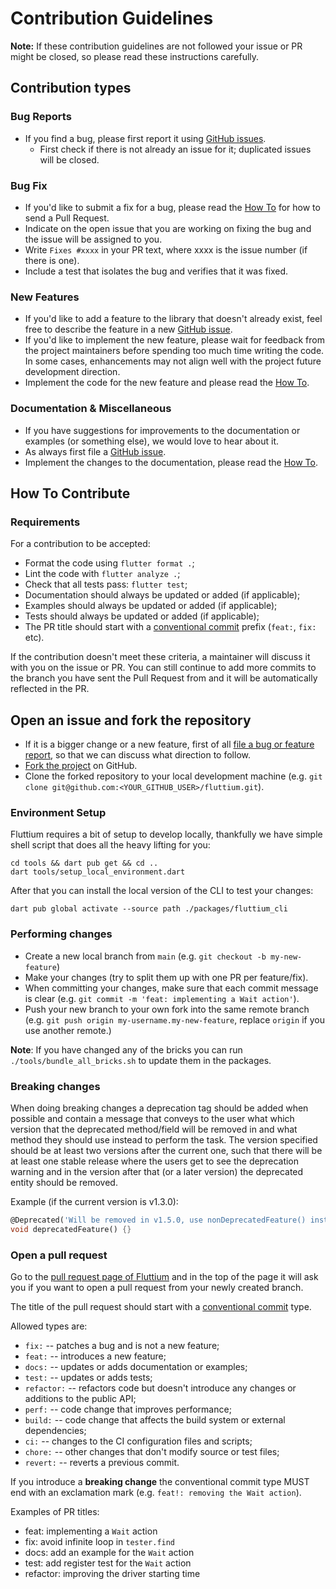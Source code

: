 # Contribution Guidelines

**Note:** If these contribution guidelines are not followed your issue or PR might be closed, so
please read these instructions carefully.

## Contribution types

### Bug Reports

- If you find a bug, please first report it using [GitHub issues].
  - First check if there is not already an issue for it; duplicated issues will be closed.

### Bug Fix

- If you'd like to submit a fix for a bug, please read the [How To](#how-to-contribute) for how to
   send a Pull Request.
- Indicate on the open issue that you are working on fixing the bug and the issue will be assigned
   to you.
- Write `Fixes #xxxx` in your PR text, where xxxx is the issue number (if there is one).
- Include a test that isolates the bug and verifies that it was fixed.

### New Features

- If you'd like to add a feature to the library that doesn't already exist, feel free to describe
   the feature in a new [GitHub issue].
- If you'd like to implement the new feature, please wait for feedback from the project maintainers
   before spending too much time writing the code. In some cases, enhancements may not align well
   with the project future development direction.
- Implement the code for the new feature and please read the [How To](#how-to-contribute).

### Documentation & Miscellaneous

- If you have suggestions for improvements to the documentation or examples (or something
   else), we would love to hear about it.
- As always first file a [GitHub issue].
- Implement the changes to the documentation, please read the [How To](#how-to-contribute).

## How To Contribute

### Requirements

For a contribution to be accepted:

- Format the code using `flutter format .`;
- Lint the code with `flutter analyze .`;
- Check that all tests pass: `flutter test`;
- Documentation should always be updated or added (if applicable);
- Examples should always be updated or added (if applicable);
- Tests should always be updated or added (if applicable);
- The PR title should start with a [conventional commit] prefix (`feat:`, `fix:` etc).

If the contribution doesn't meet these criteria, a maintainer will discuss it with you on the issue
or PR. You can still continue to add more commits to the branch you have sent the Pull Request from
and it will be automatically reflected in the PR.

## Open an issue and fork the repository

- If it is a bigger change or a new feature, first of all
   [file a bug or feature report][GitHub issue], so that we can discuss what direction to follow.
- [Fork the project][fork guide] on GitHub.
- Clone the forked repository to your local development machine
   (e.g. `git clone git@github.com:<YOUR_GITHUB_USER>/fluttium.git`).

### Environment Setup

Fluttium requires a bit of setup to develop locally, thankfully we have simple shell script that
does all the heavy lifting for you:

```shell
cd tools && dart pub get && cd ..
dart tools/setup_local_environment.dart
```

After that you can install the local version of the CLI to test your changes:

```shell
dart pub global activate --source path ./packages/fluttium_cli
```

### Performing changes

- Create a new local branch from `main` (e.g. `git checkout -b my-new-feature`)
- Make your changes (try to split them up with one PR per feature/fix).
- When committing your changes, make sure that each commit message is clear
 (e.g. `git commit -m 'feat: implementing a Wait action'`).
- Push your new branch to your own fork into the same remote branch
 (e.g. `git push origin my-username.my-new-feature`, replace `origin` if you use another remote.)

**Note**: If you have changed any of the bricks you can run `./tools/bundle_all_bricks.sh` to update
them in the packages.

### Breaking changes

When doing breaking changes a deprecation tag should be added when possible and contain a message
that conveys to the user what which version that the deprecated method/field will be removed in and
what method they should use instead to perform the task. The version specified should be at least
two versions after the current one, such that there will be at least one stable release where the
users get to see the deprecation warning and in the version after that (or a later version) the
deprecated entity should be removed.

Example (if the current version is v1.3.0):

```dart
@Deprecated('Will be removed in v1.5.0, use nonDeprecatedFeature() instead')
void deprecatedFeature() {}
```

### Open a pull request

Go to the [pull request page of Fluttium][PRs] and in the top
of the page it will ask you if you want to open a pull request from your newly created branch.

The title of the pull request should start with a [conventional commit] type.

Allowed types are:

- `fix:` -- patches a bug and is not a new feature;
- `feat:` -- introduces a new feature;
- `docs:` -- updates or adds documentation or examples;
- `test:` -- updates or adds tests;
- `refactor:` -- refactors code but doesn't introduce any changes or additions to the public API;
- `perf:` -- code change that improves performance;
- `build:` -- code change that affects the build system or external dependencies;
- `ci:` -- changes to the CI configuration files and scripts;
- `chore:` -- other changes that don't modify source or test files;
- `revert:` -- reverts a previous commit.

If you introduce a **breaking change** the conventional commit type MUST end with an exclamation
mark (e.g. `feat!: removing the Wait action`).

Examples of PR titles:

- feat: implementing a `Wait` action
- fix: avoid infinite loop in `tester.find`
- docs: add an example for the `Wait` action
- test: add register test for the `Wait` action
- refactor: improving the driver starting time

[GitHub issue]: https://github.com/wolfenrain/fluttium/issues
[GitHub issues]: https://github.com/wolfenrain/fluttium/issues
[PRs]: https://github.com/wolfenrain/fluttium/pulls
[fork guide]: https://docs.github.com/en/get-started/quickstart/contributing-to-projects
[pubspec doc]: https://dart.dev/tools/pub/pubspec
[conventional commit]: https://www.conventionalcommits.org
